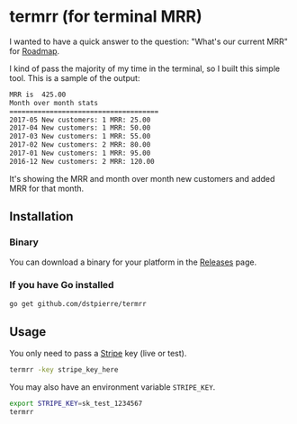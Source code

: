 # termrr (for terminal MRR)

I wanted to have a quick answer to the question: "What's our current MRR" for [Roadmap](https://roadmap.space).

I kind of pass the majority of my time in the terminal, so I built this simple tool. This is a sample of the output:

```bash
MRR is  425.00
Month over month stats
=====================================
2017-05 New customers: 1 MRR: 25.00
2017-04 New customers: 1 MRR: 50.00
2017-03 New customers: 1 MRR: 55.00
2017-02 New customers: 2 MRR: 80.00
2017-01 New customers: 1 MRR: 95.00
2016-12 New customers: 2 MRR: 120.00
```

It's showing the MRR and month over month new customers and added MRR for that month.

## Installation

### Binary
You can download a binary for your platform in the [Releases](https://github.com/dstpierre/termrr/releases) page.

### If you have Go installed

```bash
go get github.com/dstpierre/termrr
```

## Usage

You only need to pass a [Stripe](https://stripe.com) key (live or test).

```bash
termrr -key stripe_key_here
```

You may also have an environment variable `STRIPE_KEY`.

```bash
export STRIPE_KEY=sk_test_1234567
termrr
```